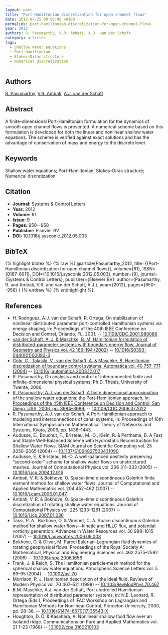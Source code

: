 ```yaml
---
layout: post
title: "Port-Hamiltonian discretization for open channel flows"
date: 2012-07-25 00:00:00 +0100
permalink: port-hamiltonian-discretization-for-open-channel-flows
year: 2012
authors: R. Pasumarthy, V.R. Ambati, A.J. van der Schaft
category: articles
tags:
  - Shallow water equations
  - Port-Hamiltonian
  - Stokes–Dirac structure
  - Numerical discretization
---
```

 
## Authors
[R. Pasumarthy](authors/ramkrishna_pasumarthy), [V.R. Ambati](authors/v_r_ambati), [A.J. van der Schaft](authors/arjan_van_der_schaft)
 
## Abstract
A finite-dimensional Port-Hamiltonian formulation for the dynamics of smooth open channel flows is presented. A numerical scheme based on this formulation is developed for both the linear and nonlinear shallow water equations. The scheme is verified against exact solutions and has the advantage of conservation of mass and energy to the discrete level.
 
## Keywords
Shallow water equations; Port-Hamiltonian; Stokes–Dirac structure; Numerical discretization
 
## Citation
- **Journal:** Systems &amp; Control Letters
- **Year:** 2012
- **Volume:** 61
- **Issue:** 9
- **Pages:** 950--958
- **Publisher:** Elsevier BV
- **DOI:** [10.1016/j.sysconle.2012.05.003](https://doi.org/10.1016/j.sysconle.2012.05.003)
 
## BibTeX
{% highlight bibtex %}
{% raw %}
@article{Pasumarthy_2012,
  title={{Port-Hamiltonian discretization for open channel flows}},
  volume={61},
  ISSN={0167-6911},
  DOI={10.1016/j.sysconle.2012.05.003},
  number={9},
  journal={Systems &amp; Control Letters},
  publisher={Elsevier BV},
  author={Pasumarthy, R. and Ambati, V.R. and van der Schaft, A.J.},
  year={2012},
  pages={950--958}
}
{% endraw %}
{% endhighlight %}
 
## References
- H. Rodriguez, A.J. van der Schaft, R. Ortega, On stabilization of nonlinear distributed parameter port-controlled Hamiltonian systems via energy shaping, in: Proceedings of the 40th IEEE Conference on Decision and Control, Orlando, FL, 2001. -- [10.1109/CDC.2001.980086](https://doi.org/10.1109/CDC.2001.980086)
- [van der Schaft, A. J. & Maschke, B. M. Hamiltonian formulation of distributed-parameter systems with boundary energy flow. Journal of Geometry and Physics vol. 42 166–194 (2002)](hamiltonian-formulation-of-distributed-parameter-systems-with-boundary-energy-flow) -- [10.1016/S0393-0440(01)00083-3](https://doi.org/10.1016/S0393-0440(01)00083-3)
- [Golo, G., Talasila, V., van der Schaft, A. & Maschke, B. Hamiltonian discretization of boundary control systems. Automatica vol. 40 757–771 (2004)](hamiltonian-discretization-of-boundary-control-systems) -- [10.1016/j.automatica.2003.12.017](https://doi.org/10.1016/j.automatica.2003.12.017)
- R. Pasumarthy, On analysis and control of interconnected finite and infinite-dimensional physical systems, Ph.D. Thesis, University of Twente, 2006.
- [R. Pasumarthy, A.J. van der Schaft, A finite dimensional approximation of the shallow water equations: the Port-Hamiltonian approach, in: Proceedings of the 45th IEEE Conference on Decision and Control, San Diego, USA, 2006, pp. 3984–3989.](a-finite-dimensional-approximation-of-the-shallow-water-equations-the-port-hamiltonian-approach) -- [10.1109/CDC.2006.377022](https://doi.org/10.1109/CDC.2006.377022)
- R. Pasumarthy, A.J. van der Schaft, A Port-Hamiltonian approach to modeling and interconnections of canal systems, in: Proceedings of 16th International Symposium on Mathematical Theory of Networks and Systems, Kyoto, 2006, pp. 1436–1443.
- Audusse, E., Bouchut, F., Bristeau, M.-O., Klein, R. & Perthame, B. A Fast and Stable Well-Balanced Scheme with Hydrostatic Reconstruction for Shallow Water Flows. SIAM Journal on Scientific Computing vol. 25 2050–2065 (2004) -- [10.1137/S1064827503431090](https://doi.org/10.1137/S1064827503431090)
- Audusse, E. & Bristeau, M.-O. A well-balanced positivity preserving “second-order” scheme for shallow water flows on unstructured meshes. Journal of Computational Physics vol. 206 311–333 (2005) -- [10.1016/j.jcp.2004.12.016](https://doi.org/10.1016/j.jcp.2004.12.016)
- Ambati, V. R. & Bokhove, O. Space–time discontinuous Galerkin finite element method for shallow water flows. Journal of Computational and Applied Mathematics vol. 204 452–462 (2007) -- [10.1016/j.cam.2006.01.047](https://doi.org/10.1016/j.cam.2006.01.047)
- Ambati, V. R. & Bokhove, O. Space–time discontinuous Galerkin discretization of rotating shallow water equations. Journal of Computational Physics vol. 225 1233–1261 (2007) -- [10.1016/j.jcp.2007.01.036](https://doi.org/10.1016/j.jcp.2007.01.036)
- Tassi, P. A., Bokhove, O. & Vionnet, C. A. Space discontinuous Galerkin method for shallow water flows—kinetic and HLLC flux, and potential vorticity generation. Advances in Water Resources vol. 30 998–1015 (2007) -- [10.1016/j.advwatres.2006.09.003](https://doi.org/10.1016/j.advwatres.2006.09.003)
- Bokhove, O. & Oliver, M. Parcel Eulerian–Lagrangian fluid dynamics of rotating geophysical flows. Proceedings of the Royal Society A: Mathematical, Physical and Engineering Sciences vol. 462 2575–2592 (2006) -- [10.1098/rspa.2006.1656](https://doi.org/10.1098/rspa.2006.1656)
- Frank, J. & Reich, S. The Hamiltonian particle‐mesh method for the spherical shallow water equations. Atmospheric Science Letters vol. 5 89–95 (2004) -- [10.1002/asl.70](https://doi.org/10.1002/asl.70)
- Morrison, P. J. Hamiltonian description of the ideal fluid. Reviews of Modern Physics vol. 70 467–521 (1998) -- [10.1103/RevModPhys.70.467](https://doi.org/10.1103/RevModPhys.70.467)
- B.M. Maschke, A.J. van der Schaft, Port controlled Hamiltonian representation of distributed parameter systems, in: N.E. Leonard, R. Ortega (Eds.), Proceedings of IFAC Workshop on Lagrangian and Hamiltonian Methods for Nonlinear Control, Princeton University, 2000, pp. 28–38. -- [10.1016/S1474-6670(17)35543-X](https://doi.org/10.1016/S1474-6670(17)35543-X)
- Houghton, D. D. & Kasahara, A. Nonlinear shallow fluid flow over an isolated ridge. Communications on Pure and Applied Mathematics vol. 21 1–23 (1968) -- [10.1002/cpa.3160210103](https://doi.org/10.1002/cpa.3160210103)

